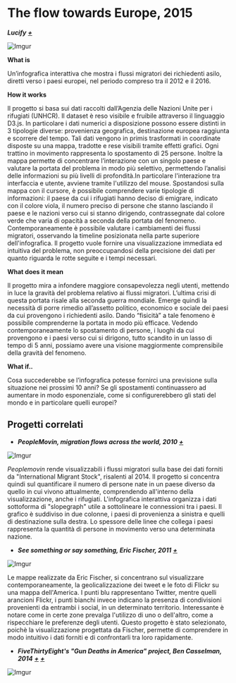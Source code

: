 # The flow towards Europe, 2015 #
**_Lucify_** **_[+](https://www.lucify.com/the-flow-towards-europe/)_**

![Imgur](http://i.imgur.com/YeTW7p7.jpg)

**What is**

Un’infografica interattiva che mostra i flussi migratori dei richiedenti asilo, diretti verso i paesi europei, nel periodo compreso tra il 2012 e il 2016. 

**How it works**

Il progetto si basa sui dati raccolti dall’Agenzia delle Nazioni Unite per i rifugiati (UNHCR). 
Il dataset è reso visibile e fruibile attraverso il linguaggio D3.js. In particolare i dati numerici a disposizione possono essere distinti in 3 tipologie diverse: provenienza geografica, destinazione europea raggiunta e scorrere del tempo. Tali dati vengono in primis trasformati in coordinate disposte su una mappa, tradotte e rese visibili tramite effetti grafici. Ogni trattino in movimento rappresenta lo spostamento di 25 persone. Inoltre la mappa permette di concentrare l’interazione con un singolo paese e valutare la portata del problema in modo più selettivo, permettendo l’analisi delle informazioni su più livelli di profondità.In particolare l'interazione tra interfaccia e utente, avviene tramite l'utilizzo del mouse. Spostandosi sulla mappa con il cursore, è possibile comprendere varie tipologie di informazioni: il paese da cui i rifugiati hanno deciso di emigrare, indicato con il colore viola, il numero preciso di persone che stanno lasciando il paese e le nazioni verso cui si stanno dirigendo, contrassegnate dal colore verde che varia di opacità a seconda della portata del fenomeno. Contemporaneamente è possibile valutare i cambiamenti dei flussi migratori, osservando la timeline posizionata nella parte superiore dell'infografica. Il progetto vuole fornire una visualizzazione immediata ed intuitiva del problema, non preoccupandosi della precisione dei dati per quanto riguarda le rotte seguite e i tempi necessari. 


**What does it mean** 

Il progetto mira a infondere maggiore consapevolezza negli utenti, mettendo in luce la gravità del problema relativo ai flussi migratori. L’ultima crisi di questa portata risale alla seconda guerra mondiale. Emerge quindi la necessità di porre rimedio all’assetto politico, economico e sociale dei paesi da cui provengono i richiedenti asilo.
Dando “fisicità” a tale fenomeno è possibile comprenderne la portata in modo più efficace. Vedendo contemporaneamente lo spostamento di persone, i luoghi da cui provengono e i paesi verso cui si dirigono, tutto scandito in un lasso di tempo di 5 anni, possiamo avere una visione maggiormente comprensibile della gravità del fenomeno. 

**What if..**

Cosa succederebbe se l’infografica potesse fornirci una previsione sulla situazione nei prossimi 10 anni? Se gli spostamenti continuassero ad aumentare in modo esponenziale, come si configurerebbero gli stati del mondo e in particolare quelli europei? 

## Progetti correlati

+ **_PeopleMovin, migration flows across the world, 2010_** **_[+](http://peoplemov.in)_**

![Imgur](http://i.imgur.com/eb5YcvC.jpg)

_Peoplemovin_ rende visualizzabili i flussi migratori sulla base dei dati forniti da "International Migrant Stock", risalenti al 2014.
Il progetto si concentra quindi sul quantificare il numero di persone nate in un paese diverso da quello in cui vivono attualmente, comprendendo all'interno della visualizzazione, anche i rifugiati. L'infografica interattiva organizza i dati sottoforma di "slopegraph" utile a sottolineare le connessioni tra i paesi. Il grafico è suddiviso in due colonne, i paesi di provenienza a sinistra e quelli di destinazione sulla destra. Lo spessore delle linee che collega i paesi rappresenta la quantità di persone in movimento verso una determinata nazione.


+ **_See something or say something, Eric Fischer, 2011_** **_[+](https://www.flickr.com/photos/walkingsf/sets/72157627140310742/)_**

![Imgur](http://i.imgur.com/gF6Apz0.jpg)

Le mappe realizzate da Eric Fischer, si concentrano sul visualizzare contemporaneamente, la geolicalizzazione dei tweet e le foto di Flickr su una mappa dell'America. I punti blu rappresentano Twitter, mentre quelli arancioni Flickr, i punti bianchi invece indicano la presenza di condivisioni provenienti da entrambi i social, in un determinato territorio. Interessante è notare come in certe zone prevalga l'utilizzo di uno o dell'altro, come a rispecchiare le preferenze degli utenti. Questo progetto è stato selezionato, poichè la visualizzazione progettata da Fischer, permette di comprendere in modo intuitivo i dati forniti e di confrontarli tra loro rapidamente. 


+ **_FiveThirtyEight's "Gun Deaths in America" project, Ben Casselman, 2014_** **_[+](https://fivethirtyeight.com/features/gun-deaths/)_** **_[+](https://github.com/fivethirtyeight/guns-data)_**

![Imgur](http://i.imgur.com/US34HYY.png)









